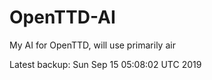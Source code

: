 # OpenTTD-AI
My AI for OpenTTD, will use primarily air

Latest backup: Sun Sep 15 05:08:02 UTC 2019
